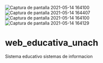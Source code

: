 ![Captura de pantalla 2021-05-14 164100](https://user-images.githubusercontent.com/81035395/118334669-a6889480-b4d3-11eb-9513-b692f816f5ce.png)
![Captura de pantalla 2021-05-14 164407](https://user-images.githubusercontent.com/81035395/118334677-a8eaee80-b4d3-11eb-8cef-d06ef3dd260f.png)
![Captura de pantalla 2021-05-14 164100](https://user-images.githubusercontent.com/81035395/118334456-42fe6700-b4d3-11eb-9dce-5884842fe7ee.png)
![Captura de pantalla 2021-05-14 164129](https://user-images.githubusercontent.com/81035395/118334462-442f9400-b4d3-11eb-968b-6c21760619a9.png)
# web_educativa_unach
Sistema educativo sistemas de informacion
